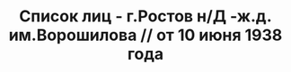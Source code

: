 ---
title: Список лиц - г.Ростов н/Д -ж.д. им.Ворошилова // от 10 июня 1938 года
description: РГАСПИ, ф.17, т.9, оп.171, дело 417, лист 62
images:
- /disk/pictures/v09/17-171-417-062.jpg
- /disk/pictures/v09/17-171-417-063.jpg
- /disk/pictures/v09/17-171-417-064.jpg
- /disk/pictures/v09/17-171-417-065.jpg
- /disk/pictures/v09/17-171-417-066.jpg
- /disk/pictures/v09/17-171-417-067.jpg
---